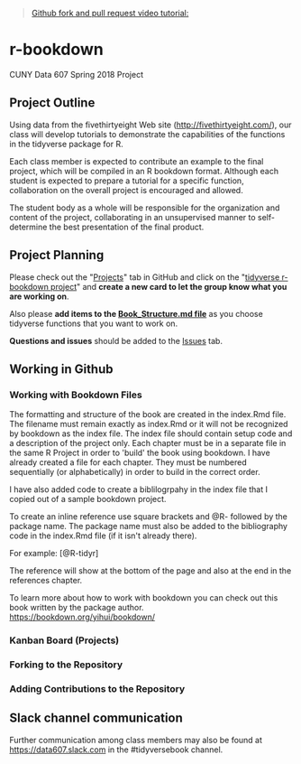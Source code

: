 > [Github fork and pull request video tutorial:](https://www.youtube.com/watch?v=yr6IzOGoMsQ) 

# r-bookdown

CUNY Data 607 Spring 2018 Project

## Project Outline

Using data from the fivethirtyeight Web site (http://fivethirtyeight.com/), our class will develop tutorials to demonstrate the capabilities of the functions in the tidyverse package for R.

Each class member is expected to contribute an example to the final project, which will be compiled in an R bookdown format.  Although each student is expected to prepare a tutorial for a specific function, collaboration on the overall project is encouraged and allowed.

The student body as a whole will be responsible for the organization and content of the project, collaborating in an unsupervised manner to self-determine the best presentation of the final product.

## Project Planning

Please check out the "[Projects](https://github.com/cunydata607/r-bookdown/projects)" tab in GitHub and click on the "[tidyverse r-bookdown project](https://github.com/cunydata607/r-bookdown/projects/1)" and **create a new card to let the group know what you are working on**.  

Also please **add items to the [Book_Structure.md file](https://github.com/cunydata607/r-bookdown/blob/master/Book_Structure.md)** as you choose tidyverse functions that you want to work on.

**Questions and issues** should be added to the [Issues](https://github.com/cunydata607/r-bookdown/issues) tab.

## Working in Github

### Working with Bookdown Files

The formatting and structure of the book are created in the index.Rmd file. The filename must remain exactly as index.Rmd or it will not be recognized by bookdown as the index file. The index file should contain setup code and a description of the project only.  Each chapter must be in a separate file in the same R Project in order to 'build' the book using bookdown.  I have already created a file for each chapter.  They must be numbered sequentially (or alphabetically) in order to build in the correct order.  

I have also added code to create a biblilogrpahy in the index file that I copied out of a sample bookdown project.  

To create an inline reference use square brackets and \@R- followed by the package name. The package name must also be added to the bibliography code in the index.Rmd file (if it isn't already there).

For example: 
[@R-tidyr]

The reference will show at the bottom of the page and also at the end in the references chapter.

To learn more about how to work with bookdown you can check out this book written by the package author.  
<https://bookdown.org/yihui/bookdown/>

### Kanban Board (Projects)

### Forking to the Repository

### Adding Contributions to the Repository

## Slack channel communication

Further communication among class members may also be found at https://data607.slack.com in the #tidyversebook channel.
